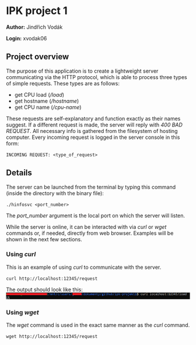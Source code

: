 # IPK project 1

**Author:** Jindřich Vodák

**Login:** xvodak06

## Project overview

The purpose of this application is to create a lightweight server communicating via the HTTP protocol, which is able to process three types of simple requests. These types are as follows:

* get CPU load (_/load_)
* get hostname (_/hostname_)
* get CPU name (_/cpu-name_)

These requests are self-explanatory and function exactly as their names suggest. If a different request is made, the server will reply with _400 BAD REQUEST_. All necessary info is gathered from the filesystem of hosting computer. Every incoming request is logged in the server console in this form:
```
INCOMING REQUEST: <type_of_request>
```

## Details

The server can be launched from the terminal by typing this command (inside the directory with the binary file):
```
./hinfosvc <port_number>
```
The _port_number_ argument is the local port on which the server will listen.

While the server is online, it can be interacted with via _curl_ or _wget_ commands or, if needed, directly from web browser. Examples will be shown in the next few sections.

### Using _curl_

This is an example of using _curl_ to communicate with the server.
```
curl http://localhost:12345/request
```
The output should look like this:
![Output](/images/curl.png)

### Using _wget_

The _wget_ command is used in the exact same manner as the _curl_ command.
```
wget http://localhost:12345/request
```
